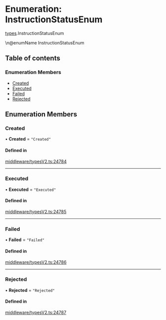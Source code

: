 # Enumeration: InstructionStatusEnum

[types](../wiki/types).InstructionStatusEnum

\n@enumName InstructionStatusEnum

## Table of contents

### Enumeration Members

- [Created](../wiki/types.InstructionStatusEnum#created)
- [Executed](../wiki/types.InstructionStatusEnum#executed)
- [Failed](../wiki/types.InstructionStatusEnum#failed)
- [Rejected](../wiki/types.InstructionStatusEnum#rejected)

## Enumeration Members

### Created

• **Created** = ``"Created"``

#### Defined in

[middleware/typesV2.ts:24784](https://github.com/PolymeshAssociation/polymesh-sdk/blob/31fdce23/src/middleware/typesV2.ts#L24784)

___

### Executed

• **Executed** = ``"Executed"``

#### Defined in

[middleware/typesV2.ts:24785](https://github.com/PolymeshAssociation/polymesh-sdk/blob/31fdce23/src/middleware/typesV2.ts#L24785)

___

### Failed

• **Failed** = ``"Failed"``

#### Defined in

[middleware/typesV2.ts:24786](https://github.com/PolymeshAssociation/polymesh-sdk/blob/31fdce23/src/middleware/typesV2.ts#L24786)

___

### Rejected

• **Rejected** = ``"Rejected"``

#### Defined in

[middleware/typesV2.ts:24787](https://github.com/PolymeshAssociation/polymesh-sdk/blob/31fdce23/src/middleware/typesV2.ts#L24787)
